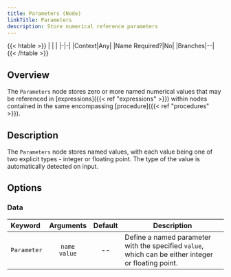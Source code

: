 ```yaml
---
title: Parameters (Node)
linkTitle: Parameters
description: Store numerical reference parameters
---
```


{{< htable >}}
| | |
|-|-|
|Context|Any|
|Name Required?|No|
|Branches|--|
{{< /htable >}}

## Overview

The `Parameters` node stores zero or more named numerical values that may be referenced in [expressions]({{< ref "expressions" >}}) within nodes contained in the same encompassing [procedure]({{< ref "procedures" >}}).

## Description

The `Parameters` node stores named values, with each value being one of two explicit types - integer or floating point. The type of the value is automatically detected on input.

## Options

### Data

|Keyword|Arguments|Default|Description|
|:------|:--:|:-----:|-----------|
|`Parameter`|`name`<br/>`value`|--|Define a named parameter with the specified `value`, which can be either integer or floating point.|
